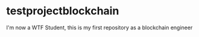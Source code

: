 # testprojectblockchain
I'm now a WTF Student, this is my first repository as a blockchain engineer
